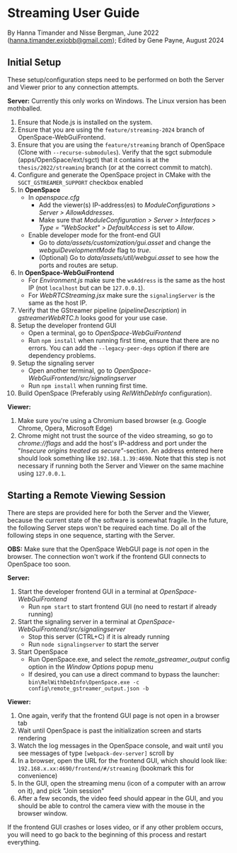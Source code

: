 # Streaming User Guide
By Hanna Timander and Nisse Bergman, June 2022 (hanna.timander.exjobb@gmail.com); Edited by Gene Payne, August 2024

## Initial Setup
These setup/configuration steps need to be performed on both the Server and Viewer prior to any connection attempts.

**Server:**
Currently this only works on Windows. The Linux version has been mothballed.
  1. Ensure that Node.js is installed on the system.
  1. Ensure that you are using the `feature/streaming-2024` branch of OpenSpace-WebGuiFrontend.
  1. Ensure that you are using the `feature/streaming` branch of OpenSpace (Clone with `--recurse-submodules`). Verify that the sgct submodule (apps/OpenSpace/ext/sgct) that it contains is at the `thesis/2022/streaming` branch (or at the correct commit to match).
  1. Configure and generate the OpenSpace project in CMake with the `SGCT_GSTREAMER_SUPPORT` checkbox enabled
  1. In **OpenSpace**
     - In _openspace.cfg_
       - Add the viewer(s) IP-address(es) to *ModuleConfigurations > Server > AllowAddresses*.
       - Make sure that *ModuleConfiguration > Server > Interfaces > Type = "WebSocket" > DefaultAccess* is set to _Allow_.
     - Enable developer mode for the front-end GUI
       - Go to *data/assets/customization/gui.asset* and change the _webguiDevelopmentMode_ flag to _true_.
       - (Optional) Go to *data/assets/util/webgui.asset* to see how the ports and routes are setup.
  1. In **OpenSpace-WebGuiFrontend**
     - For _Environment.js_ make sure the `wsAddress` is the same as the host IP (not `localhost` but can be `127.0.0.1`).
     - For _WebRTCStreaming.jsx_ make sure the `signalingServer` is the same as the host IP.
  1. Verify that the GStreamer pipeline (_pipelineDescription_) in _gstreamerWebRTC.h_ looks good for your use case.
  1. Setup the developer frontend GUI
     - Open a terminal, go to _OpenSpace-WebGuiFrontend_
     - Run `npm install` when running first time, ensure that there are no errors. You can add the `--legacy-peer-deps` option if there are dependency problems.
  1. Setup the signaling server
     - Open another terminal, go to _OpenSpace-WebGuiFrontend/src/signalingserver_
     - Run `npm install` when running first time.
  1. Build OpenSpace (Preferably using *RelWithDebInfo* configuration).

**Viewer:**
  1. Make sure you're using a Chromium based browser (e.g. Google Chrome, Opera, Microsoft Edge)
  1. Chrome might not trust the source of the video streaming, so go to _chrome://flags_ and add the host's IP-address and port under the "_Insecure origins treated as secure"_-section. An address entered here should look something like `192.168.1.39:4690`. Note that this step is not necessary if running both the Server and Viewer on the same machine using `127.0.0.1`.

## Starting a Remote Viewing Session
There are steps are provided here for both the Server and the Viewer, because the current state of the software is somewhat fragile. In the future, the following Server steps won't be required each time.
Do all of the following steps in one sequence, starting with the Server.

**OBS:** Make sure that the OpenSpace WebGUI page is _not_ open in the browser. The connection won't work if the frontend GUI connects to OpenSpace too soon.

**Server:**
  1. Start the developer frontend GUI in a terminal at _OpenSpace-WebGuiFrontend_
     - Run `npm start` to start frontend GUI (no need to restart if already running)
  1. Start the signaling server in a terminal at _OpenSpace-WebGuiFrontend/src/signalingserver_
     - Stop this server (CTRL+C) if it is already running
     - Run `node signalingserver` to start the server
  1. Start OpenSpace
     - Run OpenSpace.exe, and select the _remote_gstreamer_output_ config option in the _Window Options_ popup menu
     - If desired, you can use a direct command to bypass the launcher: `bin\RelWithDebInfo\OpenSpace.exe -c config\remote_gstreamer_output.json -b`

**Viewer:**
  1. One again, verify that the frontend GUI page is not open in a browser tab
  1. Wait until OpenSpace is past the initialization screen and starts rendering
  1. Watch the log messages in the OpenSpace console, and wait until you see messages of type `[webpack-dev-server]` scroll by
  1. In a browser, open the URL for the frontend GUI, which should look like: `192.168.x.xx:4690/frontend/#/streaming` (bookmark this for convenience)
  1. In the GUI, open the streaming menu (icon of a computer with an arrow on it), and pick "Join session"
  1. After a few seconds, the video feed should appear in the GUI, and you should be able to control the camera view with the mouse in the browser window.

If the frontend GUI crashes or loses video, or if any other problem occurs, you will need to go back to the beginning of this process and restart everything.
